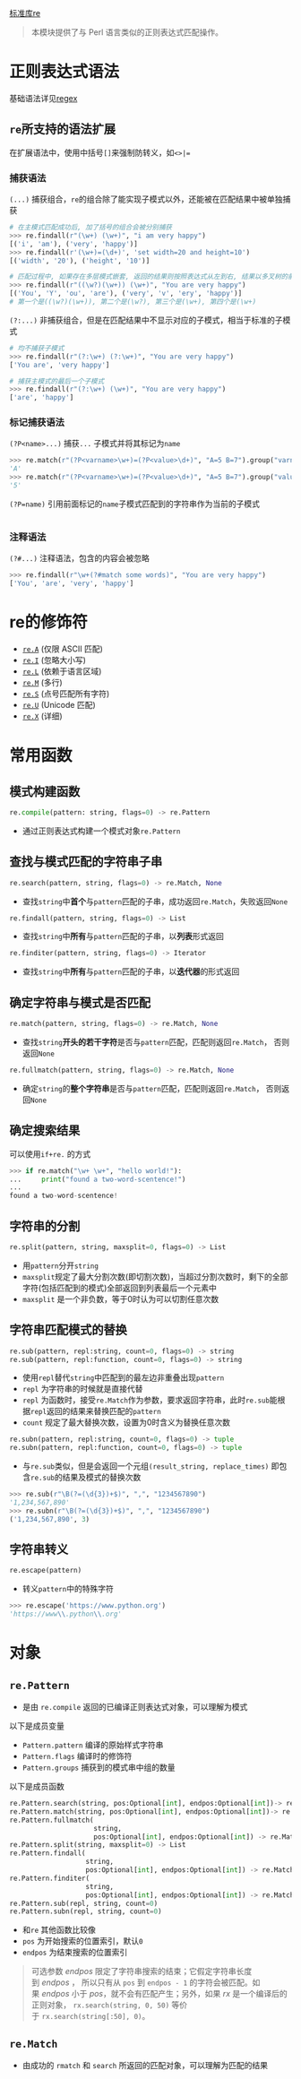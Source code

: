 [标准库re](https://docs.python.org/zh-cn/3/library/re.html#module-re)
> 本模块提供了与 Perl 语言类似的正则表达式匹配操作。


# 正则表达式语法

基础语法详见[regex](../../misc/regex)

## `re`所支持的语法扩展

在扩展语法中，使用中括号`[]`来强制防转义，如`<>|=`
### 捕获语法

`(...)`
	捕获组合，`re`的组合除了能实现子模式以外，还能被在匹配结果中被单独捕获
```python
# 在主模式匹配成功后, 加了括号的组合会被分别捕获
>>> re.findall(r"(\w+) (\w+)", "i am very happy")
[('i', 'am'), ('very', 'happy')]
>>> re.findall(r'(\w+)=(\d+)', 'set width=20 and height=10')
[('width', '20'), ('height', '10')]

# 匹配过程中, 如果存在多层模式嵌套, 返回的结果则按照表达式从左到右, 结果以多叉树的前序遍历返回
>>> re.findall(r"((\w?)(\w+)) (\w+)", "You are very happy")
[('You', 'Y', 'ou', 'are'), ('very', 'v', 'ery', 'happy')]
# 第一个是((\w?)(\w+)), 第二个是(\w?), 第三个是(\w+), 第四个是(\w+)
```

`(?:...)`
	非捕获组合，但是在匹配结果中不显示对应的子模式，相当于标准的子模式
```python
# 均不捕获子模式
>>> re.findall(r"(?:\w+) (?:\w+)", "You are very happy")
['You are', 'very happy']

# 捕获主模式的最后一个子模式
>>> re.findall(r"(?:\w+) (\w+)", "You are very happy")
['are', 'happy']
```

### 标记捕获语法

`(?P<name>...)`
	捕获`...` 子模式并将其标记为`name`
```python
>>> re.match(r"(?P<varname>\w+)=(?P<value>\d+)", "A=5 B=7").group("varname")
'A'
>>> re.match(r"(?P<varname>\w+)=(?P<value>\d+)", "A=5 B=7").group("value")
'5'
```

`(?P=name)`
	引用前面标记的`name`子模式匹配到的字符串作为当前的子模式
```python

```
### 注释语法

`(?#...)`
	注释语法，包含的内容会被忽略
```python
>>> re.findall(r"\w+(?#match some words)", "You are very happy")
['You', 'are', 'very', 'happy']
```

# re的修饰符

- [`re.A`](https://docs.python.org/zh-cn/3/library/re.html#re.A "re.A") (仅限 ASCII 匹配)
- [`re.I`](https://docs.python.org/zh-cn/3/library/re.html#re.I "re.I") (忽略大小写)
- [`re.L`](https://docs.python.org/zh-cn/3/library/re.html#re.L "re.L") (依赖于语言区域)
- [`re.M`](https://docs.python.org/zh-cn/3/library/re.html#re.M "re.M") (多行)
- [`re.S`](https://docs.python.org/zh-cn/3/library/re.html#re.S "re.S") (点号匹配所有字符)
- [`re.U`](https://docs.python.org/zh-cn/3/library/re.html#re.U "re.U") (Unicode 匹配)
- [`re.X`](https://docs.python.org/zh-cn/3/library/re.html#re.X "re.X") (详细)

# 常用函数

## 模式构建函数
```python
re.compile(pattern: string, flags=0) -> re.Pattern
```
- 通过正则表达式构建一个模式对象`re.Pattern`

## 查找与模式匹配的字符串子串

```python
re.search(pattern, string, flags=0) -> re.Match, None
```
- 查找`string`中**首个**与`pattern`匹配的子串，成功返回`re.Match`，失败返回`None`

```python
re.findall(pattern, string, flags=0) -> List
```
- 查找`string`中**所有**与`pattern`匹配的子串，以**列表**形式返回

```python
re.finditer(pattern, string, flags=0) -> Iterator
```
- 查找`string`中**所有**与`pattern`匹配的子串，以**迭代器**的形式返回

## 确定字符串与模式是否匹配

```python
re.match(pattern, string, flags=0) -> re.Match, None
```
- 查找`string`**开头的若干字符**是否与`pattern`匹配，匹配则返回`re.Match`， 否则返回`None`

```python
re.fullmatch(pattern, string, flags=0) -> re.Match, None
```
- 确定`string`的**整个字符串**是否与`pattern`匹配，匹配则返回`re.Match`， 否则返回`None`

## 确定搜索结果

可以使用`if+re.` 的方式
```python
>>> if re.match("\w+ \w+", "hello world!"):
...     print("found a two-word-scentence!")
...
found a two-word-scentence!
```

## 字符串的分割

```python
re.split(pattern, string, maxsplit=0, flags=0) -> List
```
- 用`pattern`分开`string`
- `maxsplit`规定了最大分割次数(即切割次数)，当超过分割次数时，剩下的全部字符(包括匹配到的模式)全部返回到列表最后一个元素中
- `maxsplit` 是一个非负数，等于0时认为可以切割任意次数
## 字符串匹配模式的替换

```python
re.sub(pattern, repl:string, count=0, flags=0) -> string
re.sub(pattern, repl:function, count=0, flags=0) -> string
```
- 使用`repl`替代`string`中匹配到的最左边非重叠出现`pattern`
- `repl` 为字符串的时候就是直接代替
- `repl` 为函数时，接受`re.Match`作为参数，要求返回字符串，此时`re.sub`能根据`repl`返回的结果来替换匹配的`pattern`
- `count` 规定了最大替换次数，设置为0时含义为替换任意次数


```python
re.subn(pattern, repl:string, count=0, flags=0) -> tuple
re.subn(pattern, repl:function, count=0, flags=0) -> tuple
```
- 与`re.sub`类似，但是会返回一个元组`(result_string, replace_times)` 即包含`re.sub`的结果及模式的替换次数

```python
>>> re.sub(r"\B(?=(\d{3})+$)", ",", "1234567890")
'1,234,567,890'
>>> re.subn(r"\B(?=(\d{3})+$)", ",", "1234567890")
('1,234,567,890', 3)
```

## 字符串转义

```python
re.escape(pattern)
```
- 转义`pattern`中的特殊字符

```python
>>> re.escape('https://www.python.org')
'https://www\\.python\\.org'
```

# 对象

## `re.Pattern`
- 是由 `re.compile` 返回的已编译正则表达式对象，可以理解为模式

以下是成员变量
- `Pattern.pattern` 编译的原始样式字符串
- `Pattern.flags` 编译时的修饰符
- `Pattern.groups` 捕获到的模式串中组的数量

以下是成员函数
```python
re.Pattern.search(string, pos:Optional[int], endpos:Optional[int])-> re.Match
re.Pattern.match(string, pos:Optional[int], endpos:Optional[int])-> re.Match
re.Pattern.fullmatch(
					 string, 
					 pos:Optional[int], endpos:Optional[int]) -> re.Match
re.Pattern.split(string, maxsplit=0) -> List
re.Pattern.findall(
				   string, 
				   pos:Optional[int], endpos:Optional[int]) -> re.Match
re.Pattern.finditer(
				   string, 
				   pos:Optional[int], endpos:Optional[int]) -> re.Match
re.Pattern.sub(repl, string, count=0)
re.Pattern.subn(repl, string, count=0)
```
- 和`re` 其他函数比较像
- `pos` 为开始搜索的位置索引，默认`0`
- `endpos` 为结束搜索的位置索引

> 可选参数 _endpos_ 限定了字符串搜索的结束；它假定字符串长度到 _endpos_ ， 所以只有从 `pos` 到 `endpos - 1` 的字符会被匹配。如果 _endpos_ 小于 _pos_，就不会有匹配产生；另外，如果 _rx_ 是一个编译后的正则对象， `rx.search(string, 0, 50)` 等价于 `rx.search(string[:50], 0)`。


## `re.Match`
- 由成功的 `rmatch` 和 `search` 所返回的匹配对象，可以理解为匹配的结果
